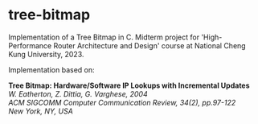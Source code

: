 # tree-bitmap
Implementation of a Tree Bitmap in C. Midterm project for 'High-Performance Router Architecture and Design' course at National Cheng Kung University, 2023.

Implementation based on:

**Tree Bitmap: Hardware/Software IP Lookups with Incremental Updates**  
*W. Eatherton, Z. Dittia, G. Varghese, 2004  
ACM SIGCOMM Computer Communication Review, 34(2), pp.97-122  
New York, NY, USA*
